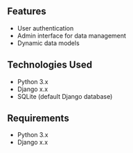 ## Features

- User authentication
- Admin interface for data management
- Dynamic data models

## Technologies Used

- Python 3.x
- Django x.x
- SQLite (default Django database) 

## Requirements

- Python 3.x
- Django x.x
